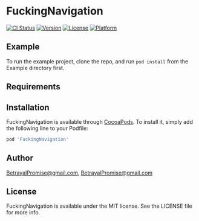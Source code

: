 # FuckingNavigation

[![CI Status](https://img.shields.io/travis/BetrayalPromise@gmail.com/FuckingNavigation.svg?style=flat)](https://travis-ci.org/BetrayalPromise@gmail.com/FuckingNavigation)
[![Version](https://img.shields.io/cocoapods/v/FuckingNavigation.svg?style=flat)](https://cocoapods.org/pods/FuckingNavigation)
[![License](https://img.shields.io/cocoapods/l/FuckingNavigation.svg?style=flat)](https://cocoapods.org/pods/FuckingNavigation)
[![Platform](https://img.shields.io/cocoapods/p/FuckingNavigation.svg?style=flat)](https://cocoapods.org/pods/FuckingNavigation)

## Example

To run the example project, clone the repo, and run `pod install` from the Example directory first.

## Requirements

## Installation

FuckingNavigation is available through [CocoaPods](https://cocoapods.org). To install
it, simply add the following line to your Podfile:

```ruby
pod 'FuckingNavigation'
```

## Author

BetrayalPromise@gmail.com, BetrayalPromise@gmail.com

## License

FuckingNavigation is available under the MIT license. See the LICENSE file for more info.
